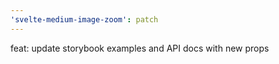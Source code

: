 ```yaml
---
'svelte-medium-image-zoom': patch
---
```


feat: update storybook examples and API docs with new props
